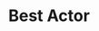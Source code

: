 ---
title: "Best Actor"
edition: 2011
winner: Ryan Gosling
kind: "actor"
films: [drive.md, ides-of-march.md]
image: https://m.media-amazon.com/images/M/MV5BMjA0NTI1OTY3NF5BMl5BanBnXkFtZTcwMjk2NTc2Ng@@._V1_FMjpg_UX1280_.jpg
type: award
weight: 4
---